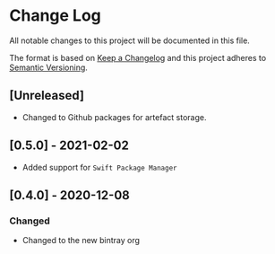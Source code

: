 # Change Log
All notable changes to this project will be documented in this file.

The format is based on [Keep a Changelog](http://keepachangelog.com/)
and this project adheres to [Semantic Versioning](http://semver.org/).

## [Unreleased]
- Changed to Github packages for artefact storage.

## [0.5.0] - 2021-02-02
- Added support for `Swift Package Manager`

## [0.4.0] - 2020-12-08
### Changed
- Changed to the new bintray org
